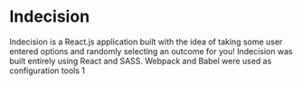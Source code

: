 # Indecision

<p> Indecision is a React.js application built with the idea of taking some user entered options and randomly selecting an outcome for you! Indecision was built entirely using React and SASS. Webpack and Babel were used as configuration tools 1 </p>





